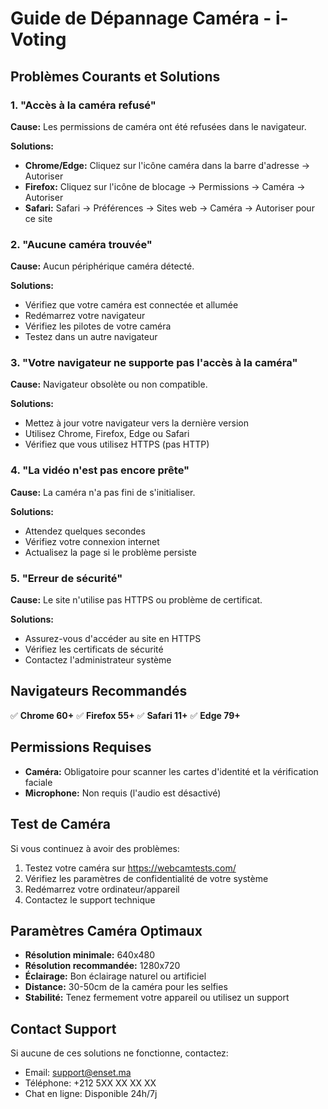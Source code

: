 # Guide de Dépannage Caméra - i-Voting

## Problèmes Courants et Solutions

### 1. "Accès à la caméra refusé"

**Cause:** Les permissions de caméra ont été refusées dans le navigateur.

**Solutions:**
- **Chrome/Edge:** Cliquez sur l'icône caméra dans la barre d'adresse → Autoriser
- **Firefox:** Cliquez sur l'icône de blocage → Permissions → Caméra → Autoriser
- **Safari:** Safari → Préférences → Sites web → Caméra → Autoriser pour ce site

### 2. "Aucune caméra trouvée"

**Cause:** Aucun périphérique caméra détecté.

**Solutions:**
- Vérifiez que votre caméra est connectée et allumée
- Redémarrez votre navigateur
- Vérifiez les pilotes de votre caméra
- Testez dans un autre navigateur

### 3. "Votre navigateur ne supporte pas l'accès à la caméra"

**Cause:** Navigateur obsolète ou non compatible.

**Solutions:**
- Mettez à jour votre navigateur vers la dernière version
- Utilisez Chrome, Firefox, Edge ou Safari
- Vérifiez que vous utilisez HTTPS (pas HTTP)

### 4. "La vidéo n'est pas encore prête"

**Cause:** La caméra n'a pas fini de s'initialiser.

**Solutions:**
- Attendez quelques secondes
- Vérifiez votre connexion internet
- Actualisez la page si le problème persiste

### 5. "Erreur de sécurité"

**Cause:** Le site n'utilise pas HTTPS ou problème de certificat.

**Solutions:**
- Assurez-vous d'accéder au site en HTTPS
- Vérifiez les certificats de sécurité
- Contactez l'administrateur système

## Navigateurs Recommandés

✅ **Chrome 60+**
✅ **Firefox 55+**
✅ **Safari 11+**
✅ **Edge 79+**

## Permissions Requises

- **Caméra:** Obligatoire pour scanner les cartes d'identité et la vérification faciale
- **Microphone:** Non requis (l'audio est désactivé)

## Test de Caméra

Si vous continuez à avoir des problèmes:

1. Testez votre caméra sur https://webcamtests.com/
2. Vérifiez les paramètres de confidentialité de votre système
3. Redémarrez votre ordinateur/appareil
4. Contactez le support technique

## Paramètres Caméra Optimaux

- **Résolution minimale:** 640x480
- **Résolution recommandée:** 1280x720
- **Éclairage:** Bon éclairage naturel ou artificiel
- **Distance:** 30-50cm de la caméra pour les selfies
- **Stabilité:** Tenez fermement votre appareil ou utilisez un support

## Contact Support

Si aucune de ces solutions ne fonctionne, contactez:
- Email: support@enset.ma
- Téléphone: +212 5XX XX XX XX
- Chat en ligne: Disponible 24h/7j
